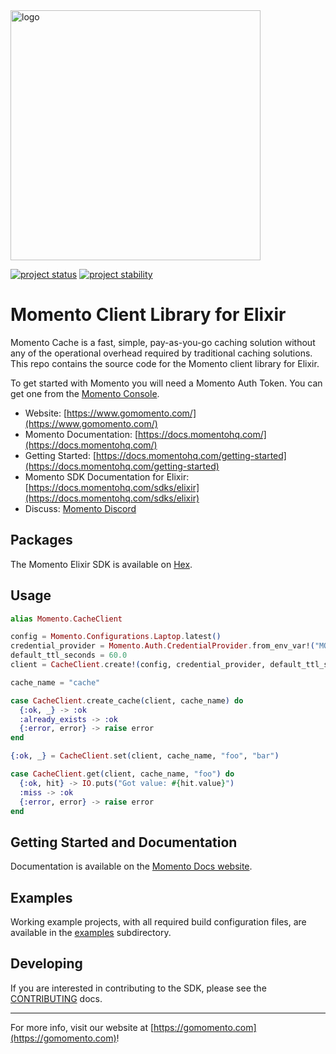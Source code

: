 <head>
  <meta name="Momento Client Library Documentation for Elixir" content="Momento client software development kit for Elixir">
</head>
<img src="https://docs.momentohq.com/img/momento-logo-forest.svg" alt="logo" width="400"/>

[![project status](https://momentohq.github.io/standards-and-practices/badges/project-status-official.svg)](https://github.com/momentohq/standards-and-practices/blob/main/docs/momento-on-github.md)
[![project stability](https://momentohq.github.io/standards-and-practices/badges/project-stability-beta.svg)](https://github.com/momentohq/standards-and-practices/blob/main/docs/momento-on-github.md)

# Momento Client Library for Elixir

Momento Cache is a fast, simple, pay-as-you-go caching solution without any of the operational overhead
required by traditional caching solutions.  This repo contains the source code for the Momento client library for Elixir.

To get started with Momento you will need a Momento Auth Token. You can get one from the [Momento Console](https://console.gomomento.com).

* Website: [https://www.gomomento.com/](https://www.gomomento.com/)
* Momento Documentation: [https://docs.momentohq.com/](https://docs.momentohq.com/)
* Getting Started: [https://docs.momentohq.com/getting-started](https://docs.momentohq.com/getting-started)
* Momento SDK Documentation for Elixir: [https://docs.momentohq.com/sdks/elixir](https://docs.momentohq.com/sdks/elixir)
* Discuss: [Momento Discord](https://discord.gg/3HkAKjUZGq)

## Packages

The Momento Elixir SDK is available on [Hex](https://hex.pm/packages/gomomento).

## Usage

```elixir
alias Momento.CacheClient

config = Momento.Configurations.Laptop.latest()
credential_provider = Momento.Auth.CredentialProvider.from_env_var!("MOMENTO_AUTH_TOKEN")
default_ttl_seconds = 60.0
client = CacheClient.create!(config, credential_provider, default_ttl_seconds)

cache_name = "cache"

case CacheClient.create_cache(client, cache_name) do
  {:ok, _} -> :ok
  :already_exists -> :ok
  {:error, error} -> raise error
end

{:ok, _} = CacheClient.set(client, cache_name, "foo", "bar")

case CacheClient.get(client, cache_name, "foo") do
  {:ok, hit} -> IO.puts("Got value: #{hit.value}")
  :miss -> :ok
  {:error, error} -> raise error
end

```

## Getting Started and Documentation

Documentation is available on the [Momento Docs website](https://docs.momentohq.com).

## Examples

Working example projects, with all required build configuration files, are available in the [examples](./examples) subdirectory.

## Developing

If you are interested in contributing to the SDK, please see the [CONTRIBUTING](./CONTRIBUTING.md) docs.

----------------------------------------------------------------------------------------
For more info, visit our website at [https://gomomento.com](https://gomomento.com)!

